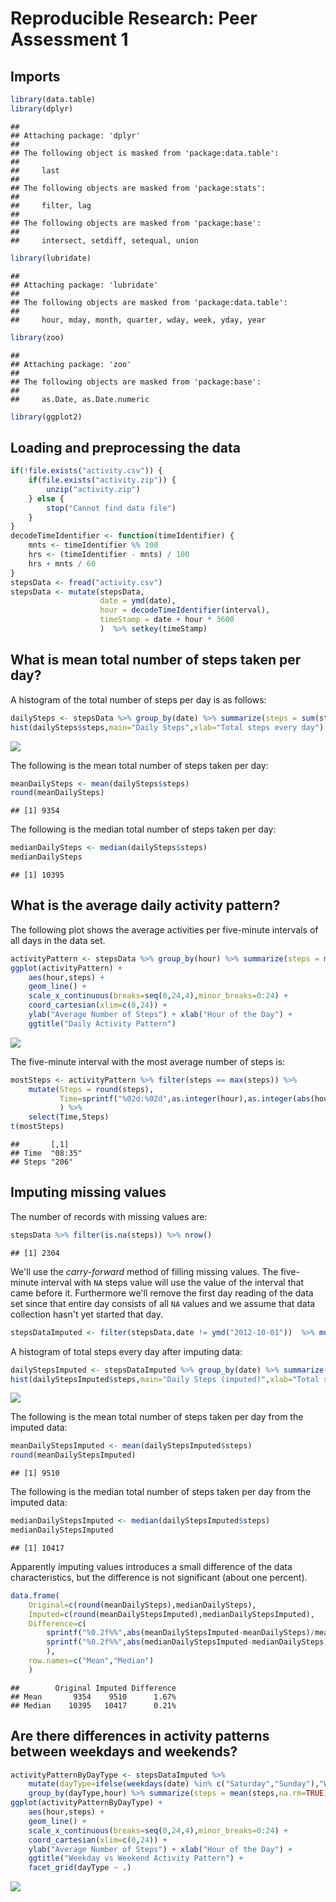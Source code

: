 # Reproducible Research: Peer Assessment 1

## Imports


```r
library(data.table)
library(dplyr)
```

```
## 
## Attaching package: 'dplyr'
## 
## The following object is masked from 'package:data.table':
## 
##     last
## 
## The following objects are masked from 'package:stats':
## 
##     filter, lag
## 
## The following objects are masked from 'package:base':
## 
##     intersect, setdiff, setequal, union
```

```r
library(lubridate)
```

```
## 
## Attaching package: 'lubridate'
## 
## The following objects are masked from 'package:data.table':
## 
##     hour, mday, month, quarter, wday, week, yday, year
```

```r
library(zoo)
```

```
## 
## Attaching package: 'zoo'
## 
## The following objects are masked from 'package:base':
## 
##     as.Date, as.Date.numeric
```

```r
library(ggplot2)
```

## Loading and preprocessing the data


```r
if(!file.exists("activity.csv")) {
    if(file.exists("activity.zip")) {
        unzip("activity.zip")
    } else {
        stop("Cannot find data file")
    }
}
decodeTimeIdentifier <- function(timeIdentifier) {
    mnts <- timeIdentifier %% 100
    hrs <- (timeIdentifier - mnts) / 100
    hrs + mnts / 60
}
stepsData <- fread("activity.csv")    
stepsData <- mutate(stepsData,
                    date = ymd(date), 
                    hour = decodeTimeIdentifier(interval),
                    timeStamp = date + hour * 3600
                    )  %>% setkey(timeStamp)
```


## What is mean total number of steps taken per day?

A histogram of the total number of steps per day is as follows:


```r
dailySteps <- stepsData %>% group_by(date) %>% summarize(steps = sum(steps,na.rm=TRUE))
hist(dailySteps$steps,main="Daily Steps",xlab="Total steps every day")
```

![](./PA1_template_files/figure-html/unnamed-chunk-3-1.png) 

The following is the mean total number of steps taken per day:


```r
meanDailySteps <- mean(dailySteps$steps)
round(meanDailySteps)
```

```
## [1] 9354
```

The following is the median total number of steps taken per day:


```r
medianDailySteps <- median(dailySteps$steps)
medianDailySteps
```

```
## [1] 10395
```


## What is the average daily activity pattern?

The following plot shows the average activities per five-minute intervals of all days in the data set.


```r
activityPattern <- stepsData %>% group_by(hour) %>% summarize(steps = mean(steps,na.rm=TRUE))
ggplot(activityPattern) + 
    aes(hour,steps) + 
    geom_line() +
    scale_x_continuous(breaks=seq(0,24,4),minor_breaks=0:24) +
    coord_cartesian(xlim=c(0,24)) +
    ylab("Average Number of Steps") + xlab("Hour of the Day") + 
    ggtitle("Daily Activity Pattern") 
```

![](./PA1_template_files/figure-html/unnamed-chunk-6-1.png) 

The five-minute interval with the most average number of steps is:


```r
mostSteps <- activityPattern %>% filter(steps == max(steps)) %>% 
    mutate(Steps = round(steps),
           Time=sprintf("%02d:%02d",as.integer(hour),as.integer(abs(hour-as.integer(hour))*60))
           ) %>% 
    select(Time,Steps)
t(mostSteps)
```

```
##       [,1]   
## Time  "08:35"
## Steps "206"
```

## Imputing missing values

The number of records with missing values are:


```r
stepsData %>% filter(is.na(steps)) %>% nrow()
```

```
## [1] 2304
```

We'll use the *carry-forward* method of filling missing values. The five-minute interval with `NA` steps value will use the value of the interval that came before it. Furthermore we'll remove the first day reading of the data set since that entire day consists of all `NA` values and we assume that data collection hasn't yet started that day.


```r
stepsDataImputed <- filter(stepsData,date != ymd("2012-10-01"))  %>% mutate(steps = na.locf(steps))
```

A histogram of total steps every day after imputing data:


```r
dailyStepsImputed <- stepsDataImputed %>% group_by(date) %>% summarize(steps = sum(steps,na.rm=TRUE))
hist(dailyStepsImputed$steps,main="Daily Steps (imputed)",xlab="Total steps every day")
```

![](./PA1_template_files/figure-html/unnamed-chunk-10-1.png) 

The following is the mean total number of steps taken per day from the imputed data:


```r
meanDailyStepsImputed <- mean(dailyStepsImputed$steps)
round(meanDailyStepsImputed)
```

```
## [1] 9510
```

The following is the median total number of steps taken per day from the imputed data:


```r
medianDailyStepsImputed <- median(dailyStepsImputed$steps)
medianDailyStepsImputed
```

```
## [1] 10417
```

Apparently imputing values introduces a small difference of the data characteristics, but the difference is not significant (about one percent).


```r
data.frame(
    Original=c(round(meanDailySteps),medianDailySteps),
    Imputed=c(round(meanDailyStepsImputed),medianDailyStepsImputed),
    Difference=c(
        sprintf("%0.2f%%",abs(meanDailyStepsImputed-meanDailySteps)/meanDailySteps*100),
        sprintf("%0.2f%%",abs(medianDailyStepsImputed-medianDailySteps)/medianDailySteps*100)
        ),
    row.names=c("Mean","Median")
    )
```

```
##        Original Imputed Difference
## Mean       9354    9510      1.67%
## Median    10395   10417      0.21%
```


## Are there differences in activity patterns between weekdays and weekends?


```r
activityPatternByDayType <- stepsDataImputed %>% 
    mutate(dayType=ifelse(weekdays(date) %in% c("Saturday","Sunday"),"Weekend","Weekday")) %>% 
    group_by(dayType,hour) %>% summarize(steps = mean(steps,na.rm=TRUE))
ggplot(activityPatternByDayType) + 
    aes(hour,steps) + 
    geom_line() +
    scale_x_continuous(breaks=seq(0,24,4),minor_breaks=0:24) +
    coord_cartesian(xlim=c(0,24)) +
    ylab("Average Number of Steps") + xlab("Hour of the Day") + 
    ggtitle("Weekday vs Weekend Activity Pattern") +
    facet_grid(dayType ~ .)
```

![](./PA1_template_files/figure-html/unnamed-chunk-14-1.png) 

